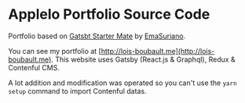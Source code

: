 # Applelo Portfolio Source Code

Portfolio based on [Gatsbt Starter Mate](https://github.com/EmaSuriano/gatsby-starter-mate) by [EmaSuriano](https://github.com/EmaSuriano).

You can see my portfolio at [http://lois-boubault.me](http://lois-boubault.me). This website uses Gatsby (React.js & Graphql), Redux & Contenful CMS.

A lot addition and modification was operated so you can't use the `yarn setup` command to import Contenful datas.
